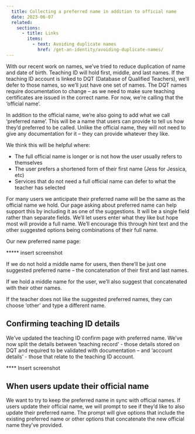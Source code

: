 ```yaml
---
  title: Collecting a preferred name in addition to official name 
  date: 2023-06-07
  related:
    sections:
      - title: Links
        items:
          - text: Avoiding duplicate names
            href: /get-an-identity/avoiding-duplicate-names/
---
```


With our recent work on names, we’ve tried to reduce duplication of name and date of birth. Teaching ID will hold first, middle, and last names. If the teaching ID account is linked to DQT (Database of Qualified Teachers), we’ll defer to those names, so we’ll just have one set of names. The DQT names require documentation to change – as we need to make sure teaching certificates are issued in the correct name. For now, we’re calling that the ‘official name’.

In addition to the official name, we’re also going to add what we call ‘preferred name’. This will be a name that users can provide to tell us how they’d preferred to be called. Unlike the official name, they will not need to give any documentation for it – they can provide whatever they like.

We think this will be helpful where:

* The full official name is longer or is not how the user usually refers to themselves
* The user prefers a shortened form of their first name (Jess for Jessica, etc)
* Services that do not need a full official name can defer to what the teacher has selected

For many users we anticipate their preferred name will be the same as the official name we hold. Our page asking about preferred name can help support this by including it as one of the suggestions. It will be a single field rather than separate fields. We’ll let users enter what they like but hope most will provide a full name. We’ll encourage this through hint text and the other suggested options being combinations of their full name.

Our new preferred name page:

***** insert screenshot

If we do not hold a middle name for users, then there’ll be just one suggested preferred name – the concatenation of their first and last names.

If we hold a middle name for the user, we’ll also suggest that concatenated with their other names.

If the teacher does not like the suggested preferred names, they can choose ‘other’ and type a different name.

## Confirming teaching ID details

We’ve updated the teaching ID confirm page with preferred name. We’ve now split the details between ‘teaching record’ - those details stored on DQT and required to be validated with documentation – and ‘account details’ - those that relate to the teaching ID account.

**** Insert screenshot

## When users update their official name

We want to try to keep the preferred name in sync with official names. If users update their official name, we will prompt to see if they’d like to also update their preferred name. The prompt will give options that include the existing preferred name or other options that concatenate the new official name they’ve provided.
